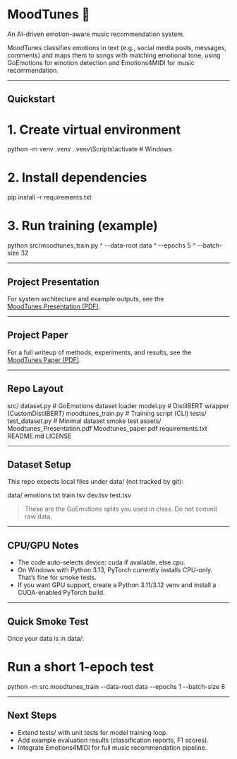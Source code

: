 # MoodTunes 🎵
An AI-driven emotion-aware music recommendation system.

MoodTunes classifies emotions in text (e.g., social media posts, messages, comments) and maps them to songs with matching emotional tone, using GoEmotions for emotion detection and Emotions4MIDI for music recommendation.

---

## Quickstart

# 1. Create virtual environment
python -m venv .venv
.\.venv\Scripts\activate   # Windows

# 2. Install dependencies
pip install -r requirements.txt

# 3. Run training (example)
python src/moodtunes_train.py ^
  --data-root data ^
  --epochs 5 ^
  --batch-size 32

---

## Project Presentation
For system architecture and example outputs, see the  
[MoodTunes Presentation (PDF)](assets/Moodtunes_Presentation.pdf).

---

## Project Paper
For a full writeup of methods, experiments, and results, see the  
[MoodTunes Paper (PDF)](assets/Moodtunes_paper.pdf).

---

## Repo Layout

src/
  dataset.py           # GoEmotions dataset loader
  model.py             # DistilBERT wrapper (CustomDistilBERT)
  moodtunes_train.py   # Training script (CLI)
tests/
  test_dataset.py      # Minimal dataset smoke test
assets/
  Moodtunes_Presentation.pdf
  Moodtunes_paper.pdf
requirements.txt
README.md
LICENSE

---

## Dataset Setup
This repo expects local files under data/ (not tracked by git):

data/
  emotions.txt
  train.tsv
  dev.tsv
  test.tsv

> These are the GoEmotions splits you used in class. Do not commit raw data.

---

## CPU/GPU Notes
- The code auto-selects device: cuda if available, else cpu.
- On Windows with Python 3.13, PyTorch currently installs CPU-only. That’s fine for smoke tests.
- If you want GPU support, create a Python 3.11/3.12 venv and install a CUDA-enabled PyTorch build.

---

## Quick Smoke Test
Once your data is in data/:

# Run a short 1-epoch test
python -m src.moodtunes_train --data-root data --epochs 1 --batch-size 8

---

## Next Steps
- Extend tests/ with unit tests for model training loop.
- Add example evaluation results (classification reports, F1 scores).
- Integrate Emotions4MIDI for full music recommendation pipeline.

